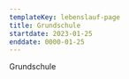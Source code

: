```yaml
---
templateKey: lebenslauf-page
title: Grundschule
startdate: 2023-01-25
enddate: 0000-01-25
---
```

Grundschule